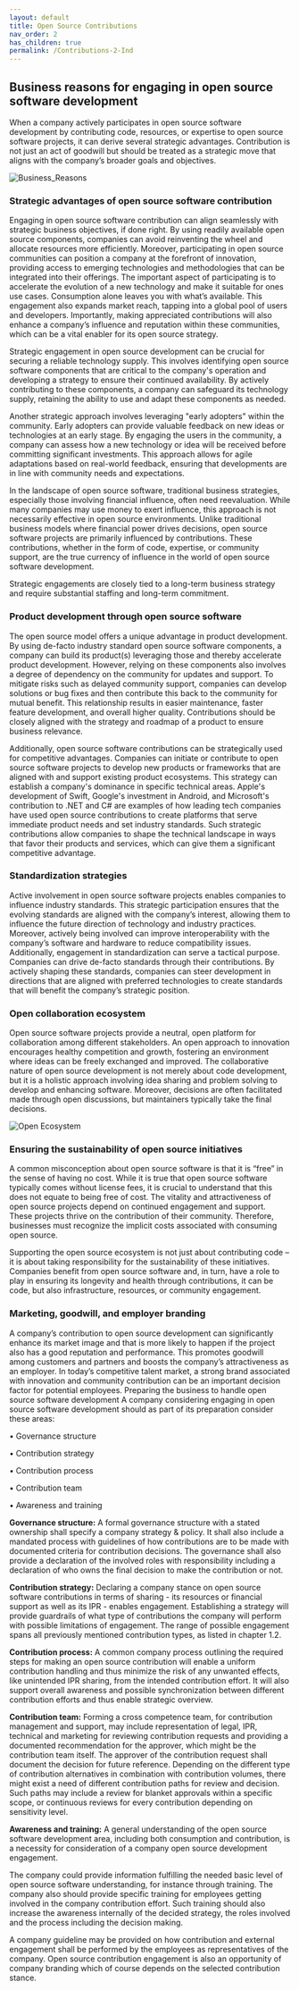 ```yaml
---
layout: default
title: Open Source Contributions
nav_order: 2
has_children: true
permalink: /Contributions-2-Ind
---
```


## Business reasons for engaging in open source software development
When a company actively participates in open source software development by contributing code, resources, or expertise to open source software projects, it can derive several strategic advantages. Contribution is not just an act of goodwill but should be treated as a strategic move that aligns with the company’s broader goals and objectives.

![Business_Reasons](./Contrib_ch2_Business_reasons.jpg)

### Strategic advantages of open source software contribution
Engaging in open source software contribution can align seamlessly with strategic business objectives, if done right. By using readily available open source components, companies can avoid reinventing the wheel and allocate resources more efficiently. Moreover, participating in open source communities can position a company at the forefront of innovation, providing access to emerging technologies and methodologies that can be integrated into their offerings. The important aspect of participating is to accelerate the evolution of a new technology and make it suitable for ones use cases. Consumption alone leaves you with what’s available. This engagement also expands market reach, tapping into a global pool of users and developers. Importantly, making appreciated contributions will also enhance a company’s influence and reputation within these communities, which can be a vital enabler for its open source strategy.

Strategic engagement in open source development can be crucial for securing a reliable technology supply. This involves identifying open source software components that are critical to the company's operation and developing a strategy to ensure their continued availability. By actively contributing to these components, a company can safeguard its technology supply, retaining the ability to use and adapt these components as needed. 

Another strategic approach involves leveraging "early adopters" within the community. Early adopters can provide valuable feedback on new ideas or technologies at an early stage. By engaging the users in the community, a company can assess how a new technology or idea will be received before committing significant investments. This approach allows for agile adaptations based on real-world feedback, ensuring that developments are in line with community needs and expectations.

In the landscape of open source software, traditional business strategies, especially those involving financial influence, often need reevaluation. While many companies may use money to exert influence, this approach is not necessarily effective in open source environments. Unlike traditional business models where financial power drives decisions, open source software projects are primarily influenced by contributions. These contributions, whether in the form of code, expertise, or community support, are the true currency of influence in the world of open source software development. 

Strategic engagements are closely tied to a long-term business strategy and require substantial staffing and long-term commitment.

### Product development through open source software
The open source model offers a unique advantage in product development. By using de-facto industry standard open source software components, a company can build its product(s) leveraging those and thereby accelerate product development. However, relying on these components also involves a degree of dependency on the community for updates and support. To mitigate risks such as delayed community support, companies can develop solutions or bug fixes and then contribute this back to the community for mutual benefit. This relationship results in easier maintenance, faster feature development, and overall higher quality. Contributions should be closely aligned with the strategy and roadmap of a product to ensure business relevance. 

Additionally, open source software contributions can be strategically used for competitive advantages. Companies can initiate or contribute to open source software projects to develop new products or frameworks that are aligned with and support existing product ecosystems. This strategy can establish a company's dominance in specific technical areas. Apple's development of Swift, Google's investment in Android, and Microsoft's contribution to .NET and C# are examples of how leading tech companies have used open source contributions to create platforms that serve immediate product needs and set industry standards. Such strategic contributions allow companies to shape the technical landscape in ways that favor their products and services, which can give them a significant competitive advantage.

### Standardization strategies
Active involvement in open source software projects enables companies to influence industry standards. This strategic participation ensures that the evolving standards are aligned with the company’s interest, allowing them to influence the future direction of technology and industry practices. Moreover, actively being involved can improve interoperability with the company’s software and hardware to reduce compatibility issues. Additionally, engagement in standardization can serve a tactical purpose. Companies can drive de-facto standards through their contributions. By actively shaping these standards, companies can steer development in directions that are aligned with preferred technologies to create standards that will benefit the company’s strategic position.

### Open collaboration ecosystem
Open source software projects provide a neutral, open platform for collaboration among different stakeholders. An open approach to innovation encourages healthy competition and growth, fostering an environment where ideas can be freely exchanged and improved. The collaborative nature of open source development is not merely about code development, but it is a holistic approach involving idea sharing and problem solving to develop and enhancing software. Moreover, decisions are often facilitated made through open discussions, but maintainers typically take the final decisions.

![Open Ecosystem](./Contrib_ch2_Open_ecosystem.jpg)

### Ensuring the sustainability of open source initiatives
A common misconception about open source software is that it is “free” in the sense of having no cost. While it is true that open source software typically comes without license fees, it is crucial to understand that this does not equate to being free of cost. The vitality and attractiveness of open source projects depend on continued engagement and support. These projects thrive on the contribution of their community. Therefore, businesses must recognize the implicit costs associated with consuming open source. 

Supporting the open source ecosystem is not just about contributing code – it is about taking responsibility for the sustainability of these initiatives. Companies benefit from open source software and, in turn, have a role to play in ensuring its longevity and health through contributions, it can be code, but also infrastructure, resources, or community engagement.

### Marketing, goodwill, and employer branding
A company’s contribution to open source development can significantly enhance its market image and that is more likely to happen if the project also has a good reputation and performance. This promotes goodwill among customers and partners and boosts the company’s attractiveness as an employer. In today’s competitive talent market, a strong brand associated with innovation and community contribution can be an important decision factor for potential employees.
Preparing the business to handle open source software development
A company considering engaging in open source software development should as part of its preparation consider these areas:

•	Governance structure

•	Contribution strategy

•	Contribution process

•	Contribution team

•	Awareness and training

**Governance structure:** A formal governance structure with a stated ownership shall specify a company strategy & policy. It shall also include a mandated process with guidelines of how contributions are to be made with documented criteria for contribution decisions. The governance shall also provide a declaration of the involved roles with responsibility including a declaration of who owns the final decision to make the contribution or not.

**Contribution strategy:** Declaring a company stance on open source software contributions in terms of sharing - its resources or financial support as well as its IPR - enables engagement. Establishing a strategy will provide guardrails of what type of contributions the company will perform with possible limitations of engagement. The range of possible engagement spans all previously mentioned contribution types, as listed in chapter 1.2.

**Contribution process:** A common company process outlining the required steps for making an open source contribution will enable a uniform contribution handling and thus minimize the risk of any unwanted effects, like unintended IPR sharing, from the intended contribution effort. It will also support overall awareness and possible synchronization between different contribution efforts and thus enable strategic overview.

**Contribution team:** Forming a cross competence team, for contribution management and support, may include representation of legal, IPR, technical and marketing for reviewing contribution requests and providing a documented recommendation for the approver, which might be the contribution team itself. The approver of the contribution request shall document the decision for future reference. Depending on the different type of contribution alternatives in combination with contribution volumes, there might exist a need of different contribution paths for review and decision. Such paths may include a review for blanket approvals within a specific scope, or continuous reviews for every contribution depending on sensitivity level.

**Awareness and training:** A general understanding of the open source software development area, including both consumption and contribution, is a necessity for consideration of a company open source development engagement.

The company could provide information fulfilling the needed basic level of open source software understanding, for instance through training. The company also should provide specific training for employees getting involved in the company contribution effort. Such training should also increase the awareness internally of the decided strategy, the roles involved and the process including the decision making.

A company guideline may be provided on how contribution and external engagement shall be performed by the employees as representatives of the company. Open source contribution engagement is also an opportunity of company branding which of course depends on the selected contribution stance.

